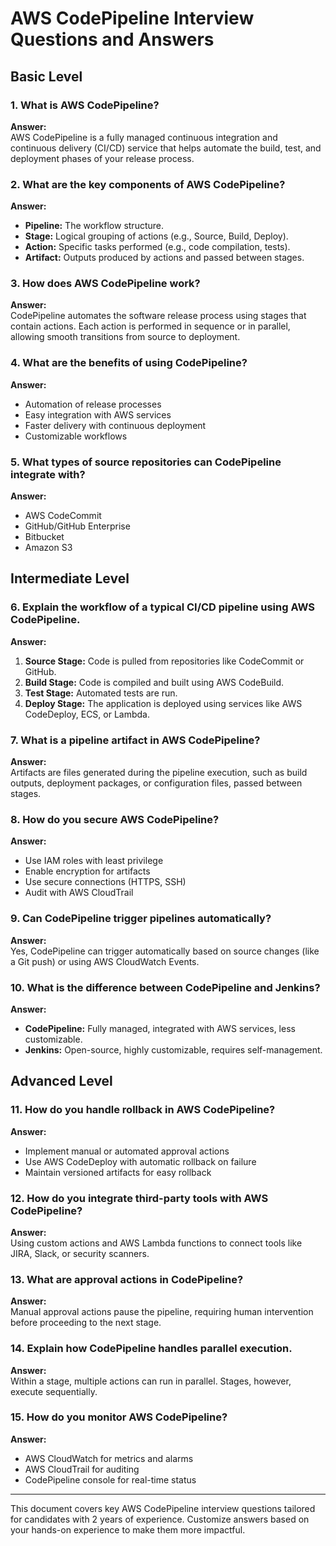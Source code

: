 # AWS CodePipeline Interview Questions and Answers

## Basic Level

### 1. **What is AWS CodePipeline?**

**Answer:**  
AWS CodePipeline is a fully managed continuous integration and continuous delivery (CI/CD) service that helps automate the build, test, and deployment phases of your release process.

### 2. **What are the key components of AWS CodePipeline?**

**Answer:**

- **Pipeline:** The workflow structure.
- **Stage:** Logical grouping of actions (e.g., Source, Build, Deploy).
- **Action:** Specific tasks performed (e.g., code compilation, tests).
- **Artifact:** Outputs produced by actions and passed between stages.

### 3. **How does AWS CodePipeline work?**

**Answer:**  
CodePipeline automates the software release process using stages that contain actions. Each action is performed in sequence or in parallel, allowing smooth transitions from source to deployment.

### 4. **What are the benefits of using CodePipeline?**

**Answer:**

- Automation of release processes
- Easy integration with AWS services
- Faster delivery with continuous deployment
- Customizable workflows

### 5. **What types of source repositories can CodePipeline integrate with?**

**Answer:**

- AWS CodeCommit
- GitHub/GitHub Enterprise
- Bitbucket
- Amazon S3

## Intermediate Level

### 6. **Explain the workflow of a typical CI/CD pipeline using AWS CodePipeline.**

**Answer:**

1. **Source Stage:** Code is pulled from repositories like CodeCommit or GitHub.
2. **Build Stage:** Code is compiled and built using AWS CodeBuild.
3. **Test Stage:** Automated tests are run.
4. **Deploy Stage:** The application is deployed using services like AWS CodeDeploy, ECS, or Lambda.

### 7. **What is a pipeline artifact in AWS CodePipeline?**

**Answer:**  
Artifacts are files generated during the pipeline execution, such as build outputs, deployment packages, or configuration files, passed between stages.

### 8. **How do you secure AWS CodePipeline?**

**Answer:**

- Use IAM roles with least privilege
- Enable encryption for artifacts
- Use secure connections (HTTPS, SSH)
- Audit with AWS CloudTrail

### 9. **Can CodePipeline trigger pipelines automatically?**

**Answer:**  
Yes, CodePipeline can trigger automatically based on source changes (like a Git push) or using AWS CloudWatch Events.

### 10. **What is the difference between CodePipeline and Jenkins?**

**Answer:**

- **CodePipeline:** Fully managed, integrated with AWS services, less customizable.
- **Jenkins:** Open-source, highly customizable, requires self-management.

## Advanced Level

### 11. **How do you handle rollback in AWS CodePipeline?**

**Answer:**

- Implement manual or automated approval actions
- Use AWS CodeDeploy with automatic rollback on failure
- Maintain versioned artifacts for easy rollback

### 12. **How do you integrate third-party tools with AWS CodePipeline?**

**Answer:**  
Using custom actions and AWS Lambda functions to connect tools like JIRA, Slack, or security scanners.

### 13. **What are approval actions in CodePipeline?**

**Answer:**  
Manual approval actions pause the pipeline, requiring human intervention before proceeding to the next stage.

### 14. **Explain how CodePipeline handles parallel execution.**

**Answer:**  
Within a stage, multiple actions can run in parallel. Stages, however, execute sequentially.

### 15. **How do you monitor AWS CodePipeline?**

**Answer:**

- AWS CloudWatch for metrics and alarms
- AWS CloudTrail for auditing
- CodePipeline console for real-time status

---

This document covers key AWS CodePipeline interview questions tailored for candidates with 2 years of experience. Customize answers based on your hands-on experience to make them more impactful.
